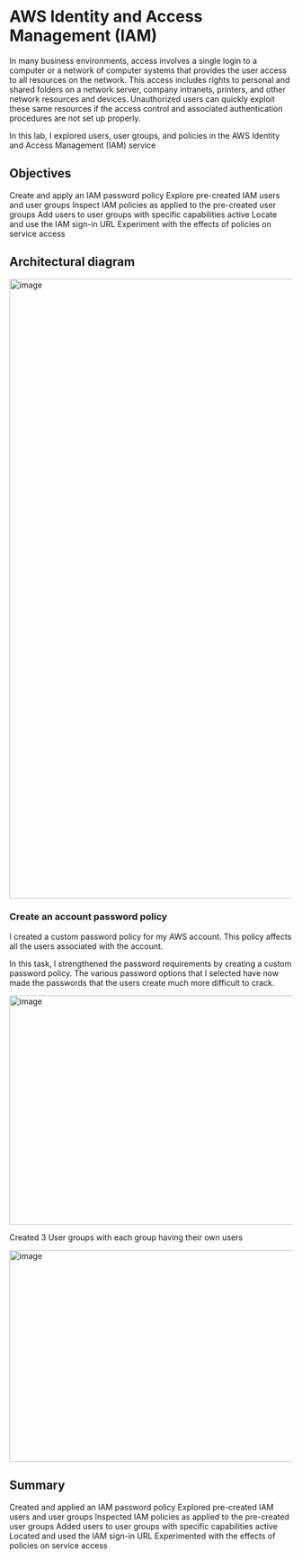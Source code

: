 # AWS Identity and Access Management (IAM)

In many business environments, access involves a single login to a computer or a network of computer systems that provides the user access to all resources on the network.
This access includes rights to personal and shared folders on a network server, company intranets, printers, and other network resources and devices. 
Unauthorized users can quickly exploit these same resources if the access control and associated authentication procedures are not set up properly.

In this lab, I explored users, user groups, and policies in the AWS Identity and Access Management (IAM) service

## Objectives 

Create and apply an IAM password policy
Explore pre-created IAM users and user groups
Inspect IAM policies as applied to the pre-created user groups
Add users to user groups with specific capabilities active
Locate and use the IAM sign-in URL
Experiment with the effects of policies on service access

## Architectural diagram 

<img width="2200" height="1100" alt="image" src="https://github.com/user-attachments/assets/89d8ee37-f083-4d99-8274-ea8beac6e3fe" />



### Create an account password policy

I created a custom password policy for my AWS account. 
This policy affects all the users associated with the account.

In this task, I strengthened the password requirements by creating a custom password policy. 
The various password options that I selected have now made the passwords that the users create much more difficult to crack.

<img width="637" height="407" alt="image" src="https://github.com/user-attachments/assets/edb141d1-a16f-48b6-987a-cfc7b6d325b8" />


Created 3 User groups with each group having their own users

<img width="661" height="376" alt="image" src="https://github.com/user-attachments/assets/7fa435c0-f6cf-4bff-b19a-34b5d498f7ef" />


## Summary

Created and applied an IAM password policy
Explored pre-created IAM users and user groups
Inspected IAM policies as applied to the pre-created user groups
Added users to user groups with specific capabilities active
Located and used the IAM sign-in URL
Experimented with the effects of policies on service access



